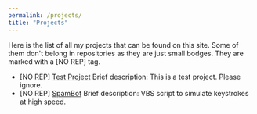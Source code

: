 ```yaml
---
permalink: /projects/
title: "Projects"
---
```

Here is the list of all my projects that can be found on this site. Some of them don't belong in repositories as they are just small bodges. They are marked with a \[NO REP] tag.
* \[NO REP] [Test Project](/projects/testproject/)
  Brief description: This is a test project. Please ignore.
* \[NO REP] [SpamBot](/projects/spambot/)
  Brief description: VBS script to simulate keystrokes at high speed.

